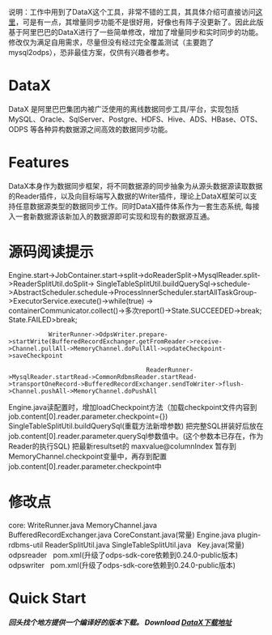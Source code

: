 说明：工作中用到了DataX这个工具，非常不错的工具，其具体介绍可直接访问[这里](https://github.com/alibaba/DataX)，可是有一点，其增量同步功能不是很好用，好像也有阵子没更新了。因此此版基于阿里巴巴的DataX进行了一些简单修改，增加了增量同步和实时同步的功能。修改仅为满足自用需求，尽量但没有经过完全覆盖测试（主要跑了mysql2odps），恐非最佳方案，仅供有兴趣者参考。

# DataX

DataX 是阿里巴巴集团内被广泛使用的离线数据同步工具/平台，实现包括 MySQL、Oracle、SqlServer、Postgre、HDFS、Hive、ADS、HBase、OTS、ODPS 等各种异构数据源之间高效的数据同步功能。


# Features

DataX本身作为数据同步框架，将不同数据源的同步抽象为从源头数据源读取数据的Reader插件，以及向目标端写入数据的Writer插件，理论上DataX框架可以支持任意数据源类型的数据同步工作。同时DataX插件体系作为一套生态系统, 每接入一套新数据源该新加入的数据源即可实现和现有的数据源互通。

# 源码阅读提示

Engine.start->JobContainer.start->split->doReaderSplit->MysqlReader.split->ReaderSplitUtil.doSplit-> SingleTableSplitUtil.buildQuerySql->schedule->AbstractScheduler.schedule->ProcessInnerScheduler.startAllTaskGroup->ExecutorService.execute()->while(true) -> containerCommunicator.collect()->多次report()->State.SUCCEEDED->break;
                                               State.FAILED>break;
               
               WriterRunner->OdpsWriter.prepare->startWrite(BufferedRecordExchanger.getFromReader->receive->Channel.pullAll->MemoryChannel.doPullAll->updateCheckpoint->saveCheckpoint

									      ReaderRunner->MysqlReader.startRead->CommonRdbmsReader.startRead->transportOneRecord->BufferedRecordExchanger.sendToWriter->flush->Channel.pushAll->MemoryChannel.doPushAll

Engine.java读配置时，增加loadCheckpoint方法（加载checkpoint文件内容到job.content[0].reader.parameter.checkpoint={})
SingleTableSplitUtil.buildQuerySql(重载方法新增参数)
把完整SQL拼装好后放在job.content[0].reader.parameter.querySql参数值中。(这个参数本已存在，作为Reader的执行SQL)
把最新resultset的 maxvalue@columnIndex 暂存到MemoryChannel.checkpoint变量中，再存到配置job.content[0].reader.parameter.checkpoint中

 
# 修改点
core:
    WriteRunner.java
    MemoryChannel.java
    BufferedRecordExchanger.java
    CoreConstant.java(常量)
    Engine.java
plugin-rdbms-util
    ReaderSplitUtil.java
    SingleTableSplitUtil.java
    Key.java(常量)
odpsreader
    pom.xml(升级了odps-sdk-core依赖到0.24.0-public版本)
odpswriter
    pom.xml(升级了odps-sdk-core依赖到0.24.0-public版本)

# Quick Start

##### 回头找个地方提供一个编译好的版本下载。 Download [DataX下载地址](http://datax-opensource.oss-cn-hangzhou.aliyuncs.com/datax.tar.gz)



